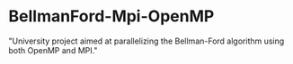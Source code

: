 # BellmanFord-Mpi-OpenMP
"University project aimed at parallelizing the Bellman-Ford algorithm using both OpenMP and MPI."
